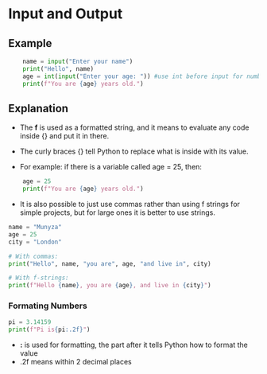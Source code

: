 # Input and Output
## Example
```python
    name = input("Enter your name")
    print("Hello", name)
    age = int(input("Enter your age: ")) #use int before input for numbers 
    print(f"You are {age} years old.")

```
## Explanation
- The **f** is used as a formatted string, and it means to evaluate any code inside {} and put it in there. 

- The curly braces {} tell Python to replace what is inside with its value. 

- For example: if there is a variable called age = 25, then:
```python 
    age = 25
    print(f"You are {age} years old.")

```
- It is also possible to just use commas rather than using f strings for simple projects, but for large ones it is better to use strings. 

```python 
name = "Munyza"
age = 25
city = "London"

# With commas:
print("Hello", name, "you are", age, "and live in", city)

# With f-strings:
print(f"Hello {name}, you are {age}, and live in {city}")
```
### Formating Numbers 
```python 
pi = 3.14159
print(f"Pi is{pi:.2f}")
```
- **:** is used for formatting, the part after it tells Python how to format the value
- .2f means within 2 decimal places 
